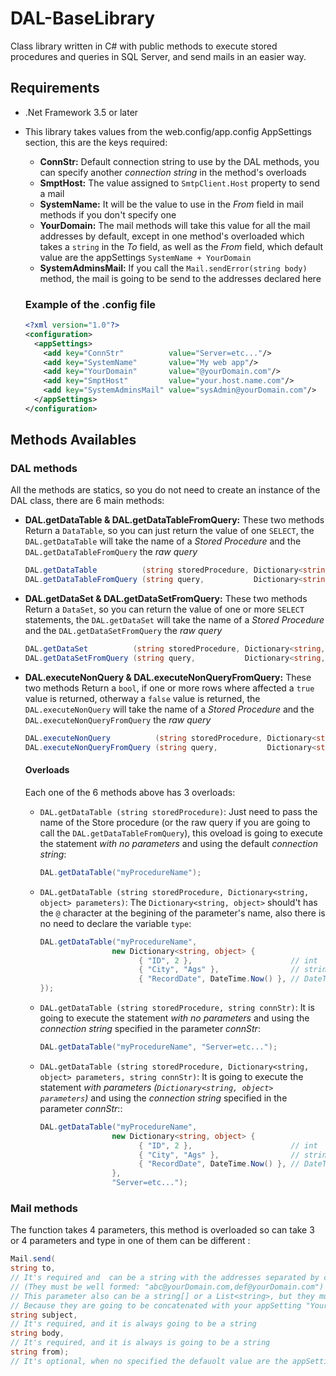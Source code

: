 # DAL-BaseLibrary
Class library written in C# with public methods to execute stored procedures and queries in SQL Server, and send mails in an easier way. 

## Requirements
- .Net Framework 3.5 or later
- This library takes values from the web.config/app.config AppSettings section, this are the keys required:
  - **ConnStr:** Default connection string to use by the DAL methods, you can specify another *connection string* in the method's overloads
  - **SmptHost:** The value assigned to `SmtpClient.Host` property to send a mail
  - **SystemName:** It will be the value to use in the *From* field in mail methods if you don't specify one
  - **YourDomain:** The mail methods will take this value for all the mail addresses by default, except in one method's overloaded which takes a `string` in the *To* field, as well as the *From* field, which default value are the appSettings `SystemName + YourDomain`
  - **SystemAdminsMail:** If you call the `Mail.sendError(string body)` method, the mail is going to be send to the addresses declared here

  ### Example of the .config file
  ```XML
  <?xml version="1.0"?>
  <configuration>
    <appSettings>
      <add key="ConnStr"          value="Server=etc..."/>
      <add key="SystemName"       value="My web app"/>
      <add key="YourDomain"       value="@yourDomain.com"/>
      <add key="SmptHost"         value="your.host.name.com"/> 
      <add key="SystemAdminsMail" value="sysAdmin@yourDomain.com"/> 
    </appSettings>
  </configuration>
  ```
  
## Methods Availables
### DAL methods
All the methods are statics, so you do not need to create an instance of the DAL class, there are 6 main methods:
- **DAL.getDataTable & DAL.getDataTableFromQuery:** 
  These two methods Return a `DataTable`, so you can just return the value of one `SELECT`, the `DAL.getDataTable` will take the name of a *Stored Procedure* and the `DAL.getDataTableFromQuery` the *raw query*

  ```C#
  DAL.getDataTable          (string storedProcedure, Dictionary<string, object> parameters, string connStr)
  DAL.getDataTableFromQuery (string query,           Dictionary<string, object> parameters, string connStr)
  ```
- **DAL.getDataSet & DAL.getDataSetFromQuery:** 
  These two methods Return a `DataSet`, so you can return the value of one or more `SELECT` statements, the `DAL.getDataSet` will take the name of a *Stored Procedure* and the `DAL.getDataSetFromQuery` the *raw query*

  ```C#
  DAL.getDataSet          (string storedProcedure, Dictionary<string, object> parameters, string connStr)
  DAL.getDataSetFromQuery (string query,           Dictionary<string, object> parameters, string connStr)
  ```
- **DAL.executeNonQuery & DAL.executeNonQueryFromQuery:** 
  These two methods Return a `bool`, if one or more rows where affected a `true` value is returned, otherway a  `false` value is returned, the `DAL.executeNonQuery` will take the name of a *Stored Procedure* and the `DAL.executeNonQueryFromQuery` the *raw query*

  ```C#
  DAL.executeNonQuery          (string storedProcedure, Dictionary<string, object> parameters, string connStr)
  DAL.executeNonQueryFromQuery (string query,           Dictionary<string, object> parameters, string connStr)
  ```
  #### Overloads
  
  Each one of the 6 methods above has 3 overloads:
  - `DAL.getDataTable (string storedProcedure)`: Just need to pass the name of the Store procedure (or the raw query if you are going to call the `DAL.getDataTableFromQuery`), this oveload is going to execute the statement *with no parameters* and using the default *connection string*:

    ```C#
    DAL.getDataTable("myProcedureName");
    ```
  - `DAL.getDataTable (string storedProcedure, Dictionary<string, object> parameters)`: The `Dictionary<string, object>` should't has the `@` character at the begining of the parameter's name, also there is no need to declare the variable `type`:

    ```C#
    DAL.getDataTable("myProcedureName", 
                    new Dictionary<string, object> { 
                          { "ID", 2 },                      // int
                          { "City", "Ags" },                // string
                          { "RecordDate", DateTime.Now() }, // DateTime
    });
    ```
  - `DAL.getDataTable (string storedProcedure, string connStr)`: It is going to execute the statement *with no parameters* and using the *connection string* specified in the parameter *connStr*:

    ```C#
    DAL.getDataTable("myProcedureName", "Server=etc...");
    ```
  - `DAL.getDataTable (string storedProcedure, Dictionary<string, object> parameters, string connStr)`: It is going to execute the statement *with parameters (`Dictionary<string, object> parameters`)* and using the *connection string* specified in the parameter *connStr*::

    ```C#
    DAL.getDataTable("myProcedureName", 
                    new Dictionary<string, object> { 
                          { "ID", 2 },                      // int
                          { "City", "Ags" },                // string
                          { "RecordDate", DateTime.Now() }, // DateTime
                    },
                    "Server=etc...");
    ```

### Mail methods
The function takes 4 parameters, this method is overloaded so can take 3 or 4 parameters and type in one of them can be different :
```C#
Mail.send(
string to,      
// It's required and  can be a string with the addresses separated by comma
// (They must be well formed: "abc@yourDomain.com,def@yourDomain.com")
// This parameter also can be a string[] or a List<string>, but they must contain just the username (["abc","ghi"])
// Because they are going to be concatenated with your appSetting "YourDomain"
string subject, 
// It's required, and it is always going to be a string
string body, 
// It's required, and it is always is going to be a string
string from);
// It's optional, when no specified the defauolt value are the appSettings concatenated "SystemName" + "yourDomain"
```

